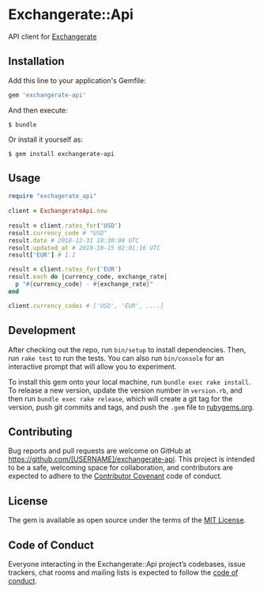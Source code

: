 # Exchangerate::Api

API client for [Exchangerate](https://www.exchangerate-api.com)

## Installation

Add this line to your application's Gemfile:

```ruby
gem 'exchangerate-api'
```

And then execute:

    $ bundle

Or install it yourself as:

    $ gem install exchangerate-api

## Usage

```ruby
require "exchagerate_api"
  
client = ExchangerateApi.new
  
result = client.rates_for('USD')
result.currency_code # "USD"
result.date # 2018-12-31 18:30:00 UTC
result.updated_at # 2019-10-15 02:01:16 UTC
result['EUR'] # 1.1

result = client.rates_for('EUR')
result.each do |currency_code, exchange_rate|
  p "#{currency_code} - #{exchange_rate}"
end

client.currency_codes # ['USD', 'EUR', ....]
```

## Development

After checking out the repo, run `bin/setup` to install dependencies. Then, run `rake test` to run the tests. You can also run `bin/console` for an interactive prompt that will allow you to experiment.

To install this gem onto your local machine, run `bundle exec rake install`. To release a new version, update the version number in `version.rb`, and then run `bundle exec rake release`, which will create a git tag for the version, push git commits and tags, and push the `.gem` file to [rubygems.org](https://rubygems.org).

## Contributing

Bug reports and pull requests are welcome on GitHub at https://github.com/[USERNAME]/exchangerate-api. This project is intended to be a safe, welcoming space for collaboration, and contributors are expected to adhere to the [Contributor Covenant](http://contributor-covenant.org) code of conduct.

## License

The gem is available as open source under the terms of the [MIT License](https://opensource.org/licenses/MIT).

## Code of Conduct

Everyone interacting in the Exchangerate::Api project’s codebases, issue trackers, chat rooms and mailing lists is expected to follow the [code of conduct](https://github.com/[USERNAME]/exchangerate-api/blob/master/CODE_OF_CONDUCT.md).
